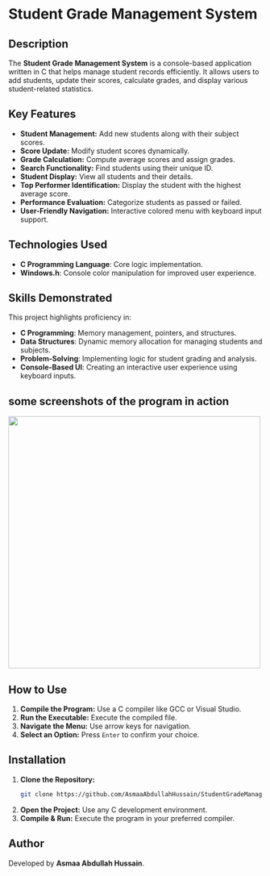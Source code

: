# Student Grade Management System

## Description
The **Student Grade Management System** is a console-based application written in C that helps manage student records efficiently. It allows users to add students, update their scores, calculate grades, and display various student-related statistics.

## Key Features
- **Student Management:** Add new students along with their subject scores.
- **Score Update:** Modify student scores dynamically.
- **Grade Calculation:** Compute average scores and assign grades.
- **Search Functionality:** Find students using their unique ID.
- **Student Display:** View all students and their details.
- **Top Performer Identification:** Display the student with the highest average score.
- **Performance Evaluation:** Categorize students as passed or failed.
- **User-Friendly Navigation:** Interactive colored menu with keyboard input support.

## Technologies Used
- **C Programming Language**: Core logic implementation.
- **Windows.h**: Console color manipulation for improved user experience.
  
## Skills Demonstrated
This project highlights proficiency in:
- **C Programming**: Memory management, pointers, and structures.
- **Data Structures**: Dynamic memory allocation for managing students and subjects.
- **Problem-Solving**: Implementing logic for student grading and analysis.
- **Console-Based UI**: Creating an interactive user experience using keyboard inputs.

## some screenshots of the program in action
<img src="https://github.com/AsmaaAbdullahHussain/StudentGradeManagementSystem/edit/master/1.png" width="500" hight="300">
  
## How to Use
1. **Compile the Program:** Use a C compiler like GCC or Visual Studio.
2. **Run the Executable:** Execute the compiled file.
3. **Navigate the Menu:** Use arrow keys for navigation.
4. **Select an Option:** Press `Enter` to confirm your choice.

## Installation
1. **Clone the Repository:**
   ```sh
   git clone https://github.com/AsmaaAbdullahHussain/StudentGradeManagementSystem.git
   ```
2. **Open the Project:** Use any C development environment.
3. **Compile & Run:** Execute the program in your preferred compiler.

## Author
Developed by **Asmaa Abdullah Hussain**.



